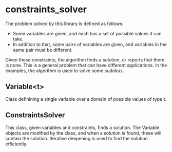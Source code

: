 # constraints_solver

The problem solved by this library is defined as follows: 

- Some variables are given, and each has a set of possible values it can take. 
- In addition to that, some pairs of variables are given, and variables in the same pair must be different.

Given these constraints, the algorithm finds a solution, or reports that there is none.
This is a general problem that can have different applications.
In the examples, the algorithm is used to solve some sudokus.

## Variable\<t\>

Class definining a single variable over a domain of possible values of type t.

## ConstraintsSolver

This class, given variables and constraints, finds a solution. 
The Variable objects are modified by the class, and when a solution is found, these will contain the solution.
Iterative deepening is used to find the solution efficiently.
